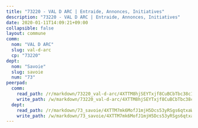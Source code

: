 ```yaml
---
title: "73220 - VAL D ARC | Entraide, Annonces, Initiatives"
description: "73220 - VAL D ARC | Entraide, Annonces, Initiatives"
date: 2020-01-11T14:09:21+09:00
collapsible: false
layout: commune
comm:
  nom: "VAL D ARC"
  slug: val-d-arc
  cp: "73220"
dept:
  nom: "Savoie"
  slug: savoie
  num: "73"
peerpad:
  comm:
    read_path: /r/markdown/73220_val-d-arc/4XTTM8hjSEYTxjf8CuBCbTbc38c1Lu7tfShSkwRnUCCKHQVfM
    write_path: /w/markdown/73220_val-d-arc/4XTTM8hjSEYTxjf8CuBCbTbc38c1Lu7tfShSkwRnUCCKHQVfM-K3TgUpEGzdwtGWE53eW3APNeFqjtpPWJ4MBkG8q5nKCCQUw8M5Q3BgN4RT4cdTzQMTe1orabtTco7FBvDskamvqfgVHsYC1h11QFa74wzjnD1dtYrCr8NWY5Nt9o7dG5H7bEvqvX
  dept:
    read_path: /r/markdown/73_savoie/4XTTM7mk6MofJ1mjH5Dcs53yRSgs6qtxaWYjKD54ttqHGEMur
    write_path: /w/markdown/73_savoie/4XTTM7mk6MofJ1mjH5Dcs53yRSgs6qtxaWYjKD54ttqHGEMur-K3TgTorsK1WLw8S2EgnkoX8tJEgZgam6ANhvqrVqNfiz9fX8kbMKu5AF1rqzXyxMRZgoVPrb5EERe3PeBhqF1SBfP5G1PJnvsDUF2LQSxevobpkDM4djQDebTYoo6Yx53thenJpY
---
```


